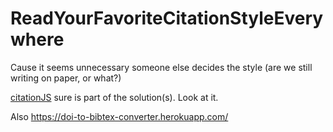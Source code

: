 # ReadYourFavoriteCitationStyleEverywhere
Cause it seems unnecessary someone else decides the style (are we still writing on paper, or what?)

[citationJS](https://peerj.com/articles/cs-214/) sure is part of the solution(s). Look at it.

Also https://doi-to-bibtex-converter.herokuapp.com/
